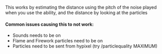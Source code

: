 This works by estimating the distance using the pitch of the noise played when you use the ability, and the distance by looking at the particles

#### Common issues causing this to not work:
- Sounds needs to be on
- Flame and Firework particles need to be on
- Particles need to be sent from hypixel (try /particlequality MAXIMUM)